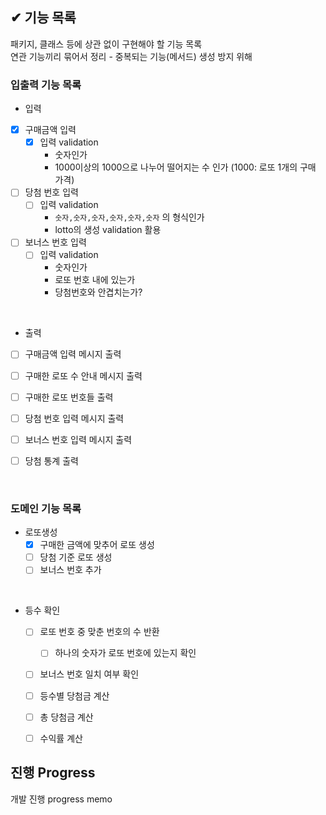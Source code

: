 ## ✔ 기능 목록

패키지, 클래스 등에 상관 없이 구현해야 할 기능 목록  
연관 기능끼리 묶어서 정리 - 중복되는 기능(메서드) 생성 방지 위해

### 입출력 기능 목록

- 입력
- [x] 구매금액 입력
    - [x] 입력 validation
        - 숫자인가
        - 1000이상의 1000으로 나누어 떨어지는 수 인가 (1000: 로또 1개의 구매 가격)
- [ ] 당첨 번호 입력
    - [ ] 입력 validation
        - `숫자,숫자,숫자,숫자,숫자,숫자` 의 형식인가
        - lotto의 생성 validation 활용
- [ ] 보너스 번호 입력
    - [ ] 입력 validation
        - 숫자인가
        - 로또 번호 내에 있는가
        - 당첨번호와 안겹치는가?

<br>

- 출력
- [ ] 구매금액 입력 메시지 출력
- [ ] 구매한 로또 수 안내 메시지 출력
- [ ] 구매한 로또 번호들 출력
- [ ] 당첨 번호 입력 메시지 출력
- [ ] 보너스 번호 입력 메시지 출력
- [ ] 당첨 통계 출력


<br>

### 도메인 기능 목록

- 로또생성
  - [x] 구매한 금액에 맞추어 로또 생성
  - [ ] 당첨 기준 로또 생성
  - [ ] 보너스 번호 추가

<br>

- 등수 확인
  - [ ] 로또 번호 중 맞춘 번호의 수 반환
    - [ ] 하나의 숫자가 로또 번호에 있는지 확인
  - [ ] 보너스 번호 일치 여부 확인
  - [ ] 등수별 당첨금 계산
  - [ ] 총 당첨금 계산
  - [ ] 수익률 계산


## 진행 Progress

개발 진행 progress memo